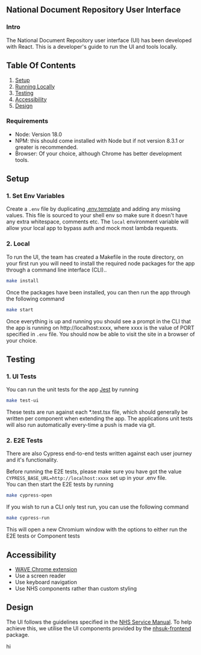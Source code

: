 ## National Document Repository User Interface

### Intro

The National Document Repository user interface (UI) has been developed with React. This is a developer's guide to run the UI and tools locally.

## Table Of Contents

1. [Setup](#setup)
2. [Running Locally](#running-locally)
3. [Testing](#testing)
4. [Accessibility](#accessibility)
5. [Design](#design)

### Requirements

-   Node: Version 18.0
-   NPM: this should come installed with Node but if not version 8.3.1 or greater is recommended.
-   Browser: Of your choice, although Chrome has better development tools.

## Setup

### 1. Set Env Variables

Create a `.env` file by duplicating [.env.template](.env.template) and adding any missing values. This file is sourced to
your shell env so make sure it doesn't have any extra whitespace, comments etc.
The `local` environment variable will allow your local app to bypass auth and mock most lambda requests.

### 2. Local

To run the UI, the team has created a Makefile in the route directory, on your first run you will need to install the required node packages for the app through a command line interface (CLI)..

```bash
make install
```

Once the packages have been installed, you can then run the app through the following command

```bash
make start
```

Once everything is up and running you should see a prompt in the CLI that the app is running on http://localhost:xxxx, where xxxx is the value of PORT specified in `.env` file. You should now be able to visit the site in a browser of your choice.

## Testing

### 1. UI Tests

You can run the unit tests for the app [Jest](https://jestjs.io/) by running

```bash
make test-ui
```

These tests are run against each \*.test.tsx file, which should generally be written per component when extending the app.
The applications unit tests will also run automatically every-time a push is made via git.

### 2. E2E Tests

There are also Cypress end-to-end tests written against each user journey and it's functionality.

Before running the E2E tests, please make sure you have got the value `CYPRESS_BASE_URL=http://localhost:xxxx` set up in your .env file.  
You can then start the E2E tests by running

```bash
make cypress-open
```

If you wish to run a CLI only test run, you can use the following command

```bash
make cypress-run
```

This will open a new Chromium window with the options to either run the E2E tests or Component tests

## Accessibility

-   [WAVE Chrome extension](https://chrome.google.com/webstore/detail/wave-evaluation-tool/jbbplnpkjmmeebjpijfedlgcdilocofh)
-   Use a screen reader
-   Use keyboard navigation
-   Use NHS components rather than custom styling

## Design

The UI follows the guidelines specified in the [NHS Service Manual](https://service-manual.nhs.uk/). To help achieve
this, we utilise the UI components provided by the [nhsuk-frontend](https://github.com/nhsuk/nhsuk-frontend) package.

hi
